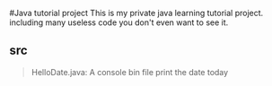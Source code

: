 #Java tutorial project
This is my private java learning tutorial project. including many useless code you don't even want to see it.

## src
>HelloDate.java:    A console bin file print the date today
